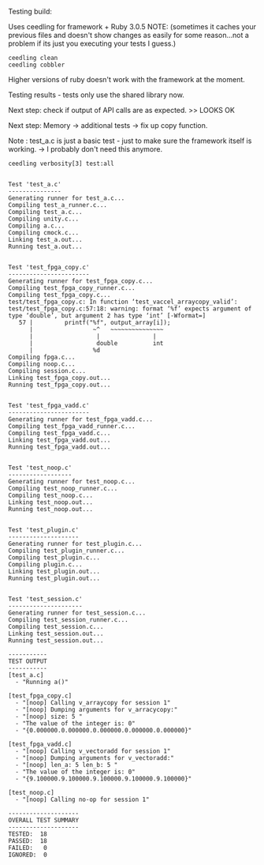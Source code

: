 Testing build:

Uses ceedling for framework + Ruby 3.0.5
NOTE: (sometimes it caches your previous files and doesn't show changes as easily for some reason...not a problem if its just you executing your tests I guess.)
```
ceedling clean
ceedling cobbler
```

Higher versions of ruby doesn't work with the framework at the moment.


Testing results - tests only use the shared library now. 

Next step: check if output of API calls are as expected. >> LOOKS OK

Next step: Memory -> additional tests -> fix up copy function.


Note : test_a.c is just a basic test - just to make sure the framework itself is working. -> I probably don't need this anymore.


```
ceedling verbosity[3] test:all


Test 'test_a.c'
---------------
Generating runner for test_a.c...
Compiling test_a_runner.c...
Compiling test_a.c...
Compiling unity.c...
Compiling a.c...
Compiling cmock.c...
Linking test_a.out...
Running test_a.out...


Test 'test_fpga_copy.c'
-----------------------
Generating runner for test_fpga_copy.c...
Compiling test_fpga_copy_runner.c...
Compiling test_fpga_copy.c...
test/test_fpga_copy.c: In function ‘test_vaccel_arraycopy_valid’:
test/test_fpga_copy.c:57:18: warning: format ‘%f’ expects argument of type ‘double’, but argument 2 has type ‘int’ [-Wformat=]
   57 |         printf("%f", output_array[i]);
      |                 ~^   ~~~~~~~~~~~~~~~
      |                  |               |
      |                  double          int
      |                 %d
Compiling fpga.c...
Compiling noop.c...
Compiling session.c...
Linking test_fpga_copy.out...
Running test_fpga_copy.out...


Test 'test_fpga_vadd.c'
-----------------------
Generating runner for test_fpga_vadd.c...
Compiling test_fpga_vadd_runner.c...
Compiling test_fpga_vadd.c...
Linking test_fpga_vadd.out...
Running test_fpga_vadd.out...


Test 'test_noop.c'
------------------
Generating runner for test_noop.c...
Compiling test_noop_runner.c...
Compiling test_noop.c...
Linking test_noop.out...
Running test_noop.out...


Test 'test_plugin.c'
--------------------
Generating runner for test_plugin.c...
Compiling test_plugin_runner.c...
Compiling test_plugin.c...
Compiling plugin.c...
Linking test_plugin.out...
Running test_plugin.out...


Test 'test_session.c'
---------------------
Generating runner for test_session.c...
Compiling test_session_runner.c...
Compiling test_session.c...
Linking test_session.out...
Running test_session.out...

-----------
TEST OUTPUT
-----------
[test_a.c]
  - "Running a()"

[test_fpga_copy.c]
  - "[noop] Calling v_arraycopy for session 1"
  - "[noop] Dumping arguments for v_arracycopy:"
  - "[noop] size: 5 "
  - "The value of the integer is: 0"
  - "{0.000000.0.000000.0.000000.0.000000.0.000000}"

[test_fpga_vadd.c]
  - "[noop] Calling v_vectoradd for session 1"
  - "[noop] Dumping arguments for v_vectoradd:"
  - "[noop] len_a: 5 len_b: 5 "
  - "The value of the integer is: 0"
  - "{9.100000.9.100000.9.100000.9.100000.9.100000}"

[test_noop.c]
  - "[noop] Calling no-op for session 1"

--------------------
OVERALL TEST SUMMARY
--------------------
TESTED:  18
PASSED:  18
FAILED:   0
IGNORED:  0
```

